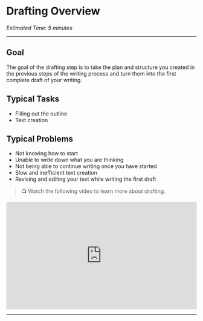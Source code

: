 # Drafting Overview
*Estimated Time: 5 minutes*

---

## Goal

The goal of the drafting step is to take the plan and structure you created in the previous steps of the writing process and turn them into the first complete draft of your writing.

## Typical Tasks

- Filling out the outline
- Text creation

## Typical Problems

- Not knowing how to start
- Unable to write down what you are thinking
- Not being able to continue writing once you have started
- Slow and inefficient text creation
- Revising and editing your text while writing the first draft

> 📺 Watch the following video to learn more about drafting.

<div style="position: relative; padding-bottom: 56.25%; height: 0;"><iframe src="https://www.youtube.com/embed/omWlLhcN3yk" title="YouTube video player" frameborder="0" allow="accelerometer; autoplay; clipboard-write; encrypted-media; gyroscope; picture-in-picture" allowfullscreen style="position: absolute; top: 0; left: 0; width: 100%; height: 100%;"></iframe></div>

---
